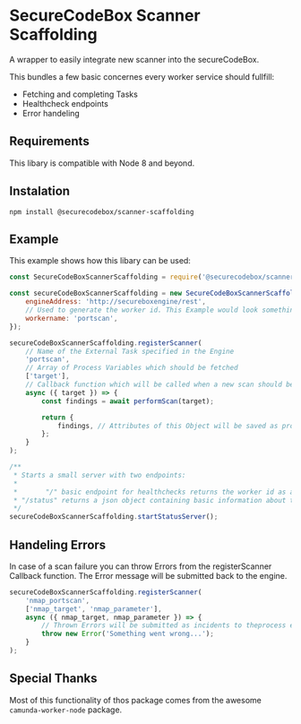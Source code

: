 # SecureCodeBox Scanner Scaffolding

A wrapper to easily integrate new scanner into the secureCodeBox.

This bundles a few basic concernes every worker service should fullfill:

*   Fetching and completing Tasks
*   Healthcheck endpoints
*   Error handeling

## Requirements

This libary is compatible with Node 8 and beyond.

## Instalation

`npm install @securecodebox/scanner-scaffolding`

## Example

This example shows how this libary can be used:

```js
const SecureCodeBoxScannerScaffolding = require('@securecodebox/scanner-scaffolding');

const secureCodeBoxScannerScaffolding = new SecureCodeBoxScannerScaffolding({
    engineAddress: 'http://secureboxengine/rest',
    // Used to generate the worker id. This Example would look something like this: securebox.portscan.60a6ac0c-4e26-40ea-908e-598e9c807887
    workername: 'portscan',
});

secureCodeBoxScannerScaffolding.registerScanner(
    // Name of the External Task specified in the Engine
    'portscan',
    // Array of Process Variables which should be fetched
    ['target'],
    // Callback function which will be called when a new scan should be performed
    async ({ target }) => {
        const findings = await performScan(target);

        return {
            findings, // Attributes of this Object will be saved as process variables
        };
    }
);

/**
 * Starts a small server with two endpoints:
 *
 *       "/" basic endpoint for healthchecks returns the worker id as a string
 * "/status" returns a json object containing basic information about this worker
 */
secureCodeBoxScannerScaffolding.startStatusServer();
```

## Handeling Errors

In case of a scan failure you can throw Errors from the registerScanner Callback function. The Error message will be submitted back to the engine.

```js
secureCodeBoxScannerScaffolding.registerScanner(
    'nmap_portscan',
    ['nmap_target', 'nmap_parameter'],
    async ({ nmap_target, nmap_parameter }) => {
        // Thrown Errors will be submitted as incidents to theprocess engine.
        throw new Error('Something went wrong...');
    }
);
```

## Special Thanks

Most of this functionality of thos package comes from the awesome `camunda-worker-node` package.

